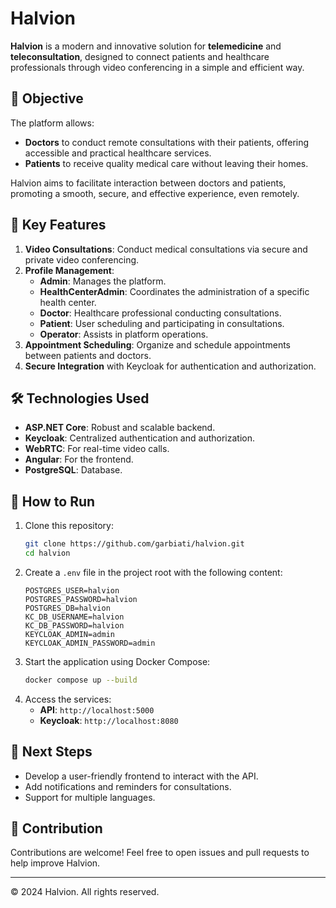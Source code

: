 # Halvion

**Halvion** is a modern and innovative solution for **telemedicine** and **teleconsultation**, designed to connect patients and healthcare professionals through video conferencing in a simple and efficient way.

## 🚀 Objective
The platform allows:
- **Doctors** to conduct remote consultations with their patients, offering accessible and practical healthcare services.
- **Patients** to receive quality medical care without leaving their homes.

Halvion aims to facilitate interaction between doctors and patients, promoting a smooth, secure, and effective experience, even remotely.

## 🔑 Key Features
1. **Video Consultations**: Conduct medical consultations via secure and private video conferencing.
2. **Profile Management**:
   - **Admin**: Manages the platform.
   - **HealthCenterAdmin**: Coordinates the administration of a specific health center.
   - **Doctor**: Healthcare professional conducting consultations.
   - **Patient**: User scheduling and participating in consultations.
   - **Operator**: Assists in platform operations.
3. **Appointment Scheduling**: Organize and schedule appointments between patients and doctors.
4. **Secure Integration** with Keycloak for authentication and authorization.

## 🛠️ Technologies Used
- **ASP.NET Core**: Robust and scalable backend.
- **Keycloak**: Centralized authentication and authorization.
- **WebRTC**: For real-time video calls.
- **Angular**: For the frontend.
- **PostgreSQL**: Database.

## 🌟 How to Run
1. Clone this repository:
   ```bash
   git clone https://github.com/garbiati/halvion.git
   cd halvion
   ```
2. Create a `.env` file in the project root with the following content:
   ```plaintext
   POSTGRES_USER=halvion
   POSTGRES_PASSWORD=halvion
   POSTGRES_DB=halvion
   KC_DB_USERNAME=halvion
   KC_DB_PASSWORD=halvion
   KEYCLOAK_ADMIN=admin
   KEYCLOAK_ADMIN_PASSWORD=admin
   ```
3. Start the application using Docker Compose:
   ```bash
   docker compose up --build
   ```
4. Access the services:
   - **API**: `http://localhost:5000`
   - **Keycloak**: `http://localhost:8080`

## 📖 Next Steps
- Develop a user-friendly frontend to interact with the API.
- Add notifications and reminders for consultations.
- Support for multiple languages.

## 🤝 Contribution
Contributions are welcome! Feel free to open issues and pull requests to help improve Halvion.

---

© 2024 Halvion. All rights reserved.
